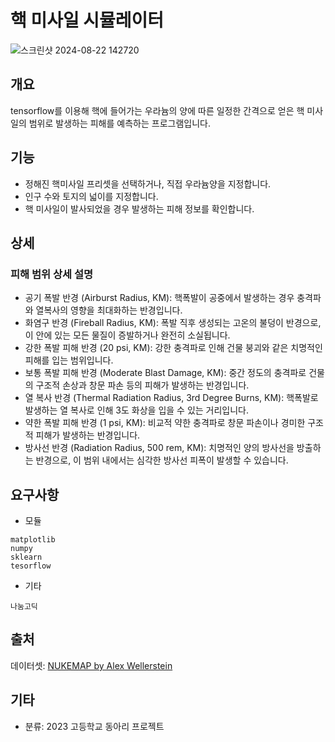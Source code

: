 # 핵 미사일 시뮬레이터
![스크린샷 2024-08-22 142720](https://github.com/user-attachments/assets/e63ec4b0-6360-4b52-8e97-d340ba379a62)
## 개요
tensorflow를 이용해 핵에 들어가는 우라늄의 양에 따른 일정한 간격으로 얻은 핵 미사일의 범위로 발생하는 피해를 예측하는 프로그램입니다.  

## 기능
- 정해진 핵미사일 프리셋을 선택하거나, 직접 우라늄양을 지정합니다.
- 인구 수와 토지의 넓이를 지정합니다.
- 핵 미사일이 발사되었을 경우 발생하는 피해 정보를 확인합니다.

## 상세
### 피해 범위 상세 설명
- 공기 폭발 반경 (Airburst Radius, KM):
핵폭발이 공중에서 발생하는 경우 충격파와 열복사의 영향을 최대화하는 반경입니다.
- 화염구 반경 (Fireball Radius, KM):
폭발 직후 생성되는 고온의 불덩이 반경으로, 이 안에 있는 모든 물질이 증발하거나 완전히 소실됩니다.
- 강한 폭발 피해 반경 (20 psi, KM):
강한 충격파로 인해 건물 붕괴와 같은 치명적인 피해를 입는 범위입니다.
- 보통 폭발 피해 반경 (Moderate Blast Damage, KM):
중간 정도의 충격파로 건물의 구조적 손상과 창문 파손 등의 피해가 발생하는 반경입니다.
- 열 복사 반경 (Thermal Radiation Radius, 3rd Degree Burns, KM):
핵폭발로 발생하는 열 복사로 인해 3도 화상을 입을 수 있는 거리입니다.
- 약한 폭발 피해 반경 (1 psi, KM):
비교적 약한 충격파로 창문 파손이나 경미한 구조적 피해가 발생하는 반경입니다.
- 방사선 반경 (Radiation Radius, 500 rem, KM):
치명적인 양의 방사선을 방출하는 반경으로, 이 범위 내에서는 심각한 방사선 피폭이 발생할 수 있습니다.

## 요구사항
* 모듈
```
matplotlib
numpy
sklearn
tesorflow
```
* 기타
```
나눔고딕
```
## 출처
데이터셋: [NUKEMAP by Alex Wellerstein](https://nuclearsecrecy.com/nukemap/)

## 기타
- 분류: 2023 고등학교 동아리 프로젝트